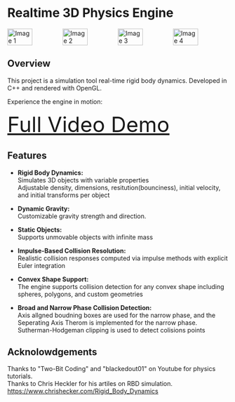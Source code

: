 # Realtime 3D Physics Engine

<div style="display: flex; justify-content: space-around;">
  <img src="https://github.com/user-attachments/assets/9faffb4e-b64d-4a63-9541-43514fab38b5" style="width: 45%;" alt="Image 1" />
  <img src="https://github.com/user-attachments/assets/299fafda-a7f6-4675-a165-bc8c83f3e575" style="width: 45%;" alt="Image 2" />
  <img src="https://github.com/user-attachments/assets/891e4c9e-72bf-465c-b6cf-0616051abdd6" style="width: 45%;" alt="Image 3" />
  <img src="https://github.com/user-attachments/assets/11276ce2-53d7-4060-983f-8140b2075ea9" style="width: 45%;" alt="Image 4" />
</div>



## Overview



This project is a simulation tool real-time rigid body dynamics. Developed in C++ and rendered with OpenGL.

Experience the engine in motion:

<a href="https://www.youtube.com/watch?v=51z4WZ5UAGE" style="font-size: 48px;">Full Video Demo</a>


## Features

- **Rigid Body Dynamics:**  
  Simulates 3D objects with variable properties\
  Adjustable density, dimensions, resitution(bounciness), initial velocity, and initial transforms per object

- **Dynamic Gravity:**  
  Customizable gravity strength and direction.

- **Static Objects:**  
  Supports unmovable objects with infinite mass

- **Impulse-Based Collision Resolution:**  
  Realistic collision responses computed via impulse methods with explicit Euler integration

- **Convex Shape Support:**  
  The engine supports collision detection for any convex shape including spheres, polygons, and custom geometries

- **Broad and Narrow Phase Collision Detection:**   
  Axis allgned boudning boxes are used for the narrow phase, and the Seperating Axis Therom is implemented for the narrow phase. Sutherman-Hodgeman clipping is used to detect colisions points

## Acknolowdgements

Thanks to "Two-Bit Coding" and "blackedout01" on Youtube for physics tutorials.\
Thanks to Chris Heckler for his artiles on RBD simulation. https://www.chrishecker.com/Rigid_Body_Dynamics 




